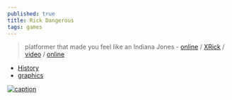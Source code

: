 ```yaml
---
published: true
title: Rick Dangerous
tags: games
---
```

>  platformer that made you feel like an Indiana Jones - [online](https://z-team.itch.io/rick-dangerous-amiga) / [XRick](https://github.com/fabiensanglard/xrick/) / [video](https://www.youtube.com/watch?v=V09CwrlFgA8) / [online](https://www.xrick.net/)



<link rel="shortcut icon" href="https://www.xrick.net/img/xrick/icon.png" type="image/png" />

- [History](https://www.simonphipps.com/games/rickdangerous/)
- [graphics](https://www.rickdangerous.co.uk/graphics.htm)

[![caption](https://www.pmbaty.com/rick/rick-dangerous.jpg)](https://www.pmbaty.com/rick/)

